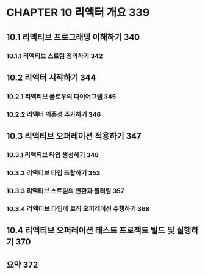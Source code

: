 # CHAPTER 10 리액터 개요 339

## 10.1 리액티브 프로그래밍 이해하기 340

### 10.1.1 리액티브 스트림 정의하기 342

## 10.2 리액터 시작하기 344

### 10.2.1 리액티브 플로우의 다이어그램 345

### 10.2.2 리액터 의존성 추가하기 346

## 10.3 리액티브 오퍼레이션 적용하기 347

### 10.3.1 리액티브 타입 생성하기 348

### 10.3.2 리액티브 타입 조합하기 353

### 10.3.3 리액티브 스트림의 변환과 필터링 357

### 10.3.4 리액티브 타입에 로직 오퍼레이션 수행하기 368

## 10.4 리액티브 오퍼레이션 테스트 프로젝트 빌드 및 실행하기 370

## 요약 372

